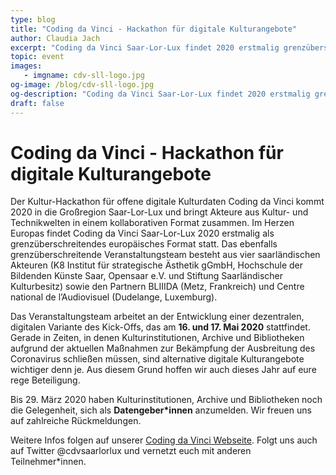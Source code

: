 ```yaml
---
type: blog
title: "Coding da Vinci - Hackathon für digitale Kulturangebote"
author: Claudia Jach
excerpt: "Coding da Vinci Saar-Lor-Lux findet 2020 erstmalig grenzüberschreitend in Europa statt, dezentral und digital, um in Zeiten von Corona, in denen Kulturinstitutionen schließen müssen, alternative Kulturangebote zu schaffen." 
topic: event
images:
   - imgname: cdv-sll-logo.jpg
og-image: /blog/cdv-sll-logo.jpg
og-description: "Coding da Vinci Saar-Lor-Lux findet 2020 erstmalig grenzüberschreitend in Europa statt: dezentral und digital."
draft: false
---
```


# Coding da Vinci - Hackathon für digitale Kulturangebote

Der Kultur-Hackathon für offene digitale Kulturdaten Coding da Vinci kommt 2020 in die Großregion Saar-Lor-Lux und bringt Akteure aus Kultur- und Technikwelten in einem kollaborativen Format zusammen. Im Herzen Europas findet Coding da Vinci Saar-Lor-Lux 2020 erstmalig als grenzüberschreitendes europäisches Format statt. Das ebenfalls grenzüberschreitende Veranstaltungsteam besteht aus vier saarländischen Akteuren (K8 Institut für strategische Ästhetik gGmbH, Hochschule der Bildenden Künste Saar, Opensaar e.V. und Stiftung Saarländischer Kulturbesitz) sowie den Partnern BLIIIDA (Metz, Frankreich) und Centre national de l’Audiovisuel (Dudelange, Luxemburg).

Das Veranstaltungsteam arbeitet an der Entwicklung einer dezentralen, digitalen Variante des Kick-Offs, das am **16. und 17. Mai 2020** stattfindet. Gerade in Zeiten, in denen Kulturinstitutionen, Archive und Bibliotheken aufgrund der aktuellen Maßnahmen zur Bekämpfung der Ausbreitung des Coronavirus schließen müssen, sind alternative digitale Kulturangebote wichtiger denn je. Aus diesem Grund hoffen wir auch dieses Jahr auf eure rege Beteiligung.

Bis 29. März 2020 haben Kulturinstitutionen, Archive und Bibliotheken noch die Gelegenheit, sich als **Datengeber\*innen** anzumelden. Wir freuen uns auf zahlreiche Rückmeldungen.

Weitere Infos folgen auf unserer [Coding da Vinci Webseite](https://codingdavinci.de/news/2020/03/20/cdv-sll-entwicklungen.html). Folgt uns auch auf Twitter @cdvsaarlorlux und vernetzt euch mit anderen Teilnehmer\*innen.
